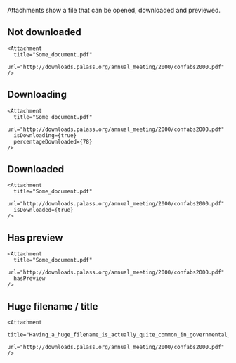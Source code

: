 Attachments show a file that can be opened, downloaded and previewed.

## Not downloaded

    <Attachment  
      title="Some_document.pdf"
      url="http://downloads.palass.org/annual_meeting/2000/confabs2000.pdf"
    />

## Downloading

    <Attachment  
      title="Some_document.pdf"
      url="http://downloads.palass.org/annual_meeting/2000/confabs2000.pdf"
      isDownloading={true}
      percentageDownloaded={78}
    />

## Downloaded

    <Attachment  
      title="Some_document.pdf"
      url="http://downloads.palass.org/annual_meeting/2000/confabs2000.pdf"
      isDownloaded={true}
    />

## Has preview

    <Attachment  
      title="Some_document.pdf"
      url="http://downloads.palass.org/annual_meeting/2000/confabs2000.pdf"
      hasPreview
    />

## Huge filename / title

    <Attachment  
      title="Having_a_huge_filename_is_actually_quite_common_in_governmental_organisations.pdf"
      url="http://downloads.palass.org/annual_meeting/2000/confabs2000.pdf"
    />
